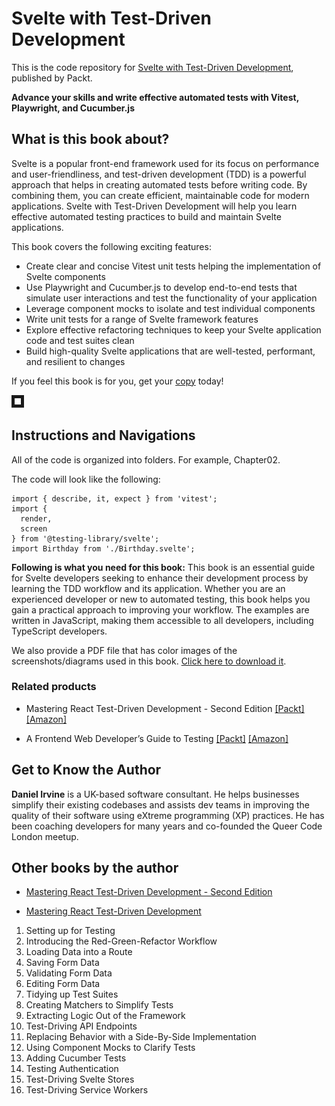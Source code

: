 # Svelte with Test-Driven Development

<a href="https://www.packtpub.com/product/svelte-with-test-driven-development/9781837638338?utm_source=github&utm_medium=repository&utm_campaign="><img src="https://content.packt.com/B19611/cover_image_small.jpg" alt="" height="256px" align="right"></a>

This is the code repository for [Svelte with Test-Driven Development](https://www.packtpub.com/product/svelte-with-test-driven-development/9781837638338?utm_source=github&utm_medium=repository&utm_campaign=), published by Packt.

**Advance your skills and write effective automated tests with Vitest, Playwright, and Cucumber.js**

## What is this book about?
Svelte is a popular front-end framework used for its focus on performance and user-friendliness, and test-driven development (TDD) is a powerful approach that helps in creating automated tests before writing code. By combining them, you can create efficient, maintainable code for modern applications. Svelte with Test-Driven Development will help you learn effective automated testing practices to build and maintain Svelte applications.

This book covers the following exciting features:
* Create clear and concise Vitest unit tests helping the implementation of Svelte components
* Use Playwright and Cucumber.js to develop end-to-end tests that simulate user interactions and test the functionality of your application
* Leverage component mocks to isolate and test individual components
* Write unit tests for a range of Svelte framework features
* Explore effective refactoring techniques to keep your Svelte application code and test suites clean
* Build high-quality Svelte applications that are well-tested, performant, and resilient to changes

If you feel this book is for you, get your [copy](https://www.amazon.com/dp/B0BZ8BGXZ9) today!

<a href="https://www.packtpub.com/?utm_source=github&utm_medium=banner&utm_campaign=GitHubBanner"><img src="https://raw.githubusercontent.com/PacktPublishing/GitHub/master/GitHub.png" 
alt="https://www.packtpub.com/" border="5" /></a>

## Instructions and Navigations
All of the code is organized into folders. For example, Chapter02.

The code will look like the following:
```
import { describe, it, expect } from 'vitest';
import {
  render,
  screen
} from '@testing-library/svelte';
import Birthday from './Birthday.svelte';
```

**Following is what you need for this book:**
This book is an essential guide for Svelte developers seeking to enhance their development process by learning the TDD workflow and its application. Whether you are an experienced developer or new to automated testing, this book helps you gain a practical approach to improving your workflow. The examples are written in JavaScript, making them accessible to all developers, including TypeScript developers.

We also provide a PDF file that has color images of the screenshots/diagrams used in this book. [Click here to download it](https://packt.link/GD8Lg).

### Related products
* Mastering React Test-Driven Development - Second Edition [[Packt]](https://www.packtpub.com/product/mastering-react-test-driven-development-second-edition/9781803247120?utm_source=github&utm_medium=repository&utm_campaign=9781803247120) [[Amazon]](https://www.amazon.com/dp/1803247126)

* A Frontend Web Developer’s Guide to Testing  [[Packt]](https://www.packtpub.com/product/a-frontend-web-developers-guide-to-testing/9781803238319?utm_source=github&utm_medium=repository&utm_campaign=9781803238319) [[Amazon]](https://www.amazon.com/dp/1803238313)

## Get to Know the Author
**Daniel Irvine** is a UK-based software consultant. He helps businesses simplify their existing codebases and assists dev teams in improving the quality of their software using eXtreme programming (XP) practices. He has been coaching developers for many years and co-founded the Queer Code London meetup.

## Other books by the author
* [Mastering React Test-Driven Development - Second Edition](https://www.packtpub.com/product/mastering-react-test-driven-development-second-edition/9781803247120?utm_source=github&utm_medium=repository&utm_campaign=9781803247120)

* [Mastering React Test-Driven Development](https://www.packtpub.com/product/mastering-react-test-driven-development/9781789133417?utm_source=github&utm_medium=repository&utm_campaign=9781789133417)

1. Setting up for Testing
2. Introducing the Red-Green-Refactor Workflow
3. Loading Data into a Route
4. Saving Form Data
5. Validating Form Data
6. Editing Form Data
7. Tidying up Test Suites
8. Creating Matchers to Simplify Tests
9. Extracting Logic Out of the Framework
10. Test-Driving API Endpoints
11. Replacing Behavior with a Side-By-Side Implementation
12. Using Component Mocks to Clarify Tests
13. Adding Cucumber Tests
14. Testing Authentication
15. Test-Driving Svelte Stores
16. Test-Driving Service Workers

